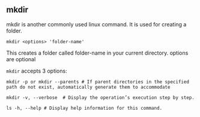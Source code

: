 ## mkdir

mkdir is another commonly used linux command. It is used for creating a folder.

```
mkdir <options> 'folder-name'
```

This creates a folder called folder-name in your current directory. options are optional

`mkdir` accepts 3 options:

```
mkdir -p or mkdir --parents # If parent directories in the specified path do not exist, automatically generate them to accommodate
```

```
mkdir -v, --verbose  # Display the operation’s execution step by step.
```

```
ls -h, --help # Display help information for this command.
```
